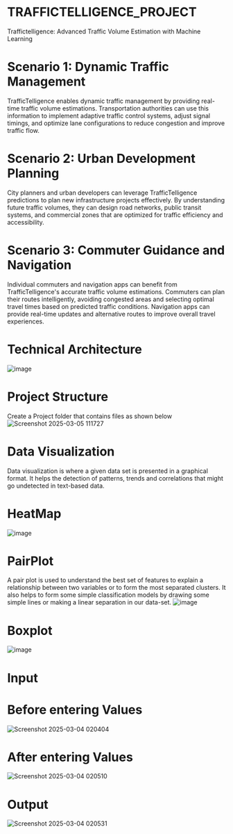 # TRAFFICTELLIGENCE_PROJECT
Traffictelligence: Advanced Traffic Volume Estimation with Machine Learning

# Scenario 1: Dynamic Traffic Management
TrafficTelligence enables dynamic traffic management by providing real-time traffic volume estimations. Transportation authorities can use this information to implement adaptive traffic control systems, adjust signal timings, and optimize lane configurations to reduce congestion and improve traffic flow.

# Scenario 2: Urban Development Planning
City planners and urban developers can leverage TrafficTelligence predictions to plan new infrastructure projects effectively. By understanding future traffic volumes, they can design road networks, public transit systems, and commercial zones that are optimized for traffic efficiency and accessibility.

# Scenario 3: Commuter Guidance and Navigation
Individual commuters and navigation apps can benefit from TrafficTelligence's accurate traffic volume estimations. Commuters can plan their routes intelligently, avoiding congested areas and selecting optimal travel times based on predicted traffic conditions. Navigation apps can provide real-time updates and alternative routes to improve overall travel experiences.

# Technical Architecture
![image](https://github.com/user-attachments/assets/6270f4a3-68ab-4ad1-994a-836d45a38b30)

# Project Structure
Create a Project folder that contains files as shown below
![Screenshot 2025-03-05 111727](https://github.com/user-attachments/assets/b559cb79-9cfa-4b50-99bb-f99654aeb60b)

# Data Visualization
Data visualization is where a given data set is presented in a graphical format. It helps the detection of patterns, trends and correlations that might go undetected in text-based data.

# HeatMap
![image](https://github.com/user-attachments/assets/7e77c9cd-0c59-437f-8c06-a91590c41a0d)

# PairPlot
A pair plot is used to understand the best set of features to explain a relationship between two variables or to form the most separated clusters. It also helps to form some simple classification models by drawing some simple lines or making a linear separation in our data-set.
![image](https://github.com/user-attachments/assets/45d90056-5aef-4112-928c-05101f9e84de)

# Boxplot
![image](https://github.com/user-attachments/assets/2fccd9d8-8bca-42fe-b99a-c5cb7ed98409)

# Input
# Before entering Values
![Screenshot 2025-03-04 020404](https://github.com/user-attachments/assets/addbff92-33af-457b-aa17-2a96573e05a5)

# After entering Values
![Screenshot 2025-03-04 020510](https://github.com/user-attachments/assets/a644b687-b2bb-40de-b801-05fc28021b69)

# Output
![Screenshot 2025-03-04 020531](https://github.com/user-attachments/assets/9a4b23af-f2c9-4c19-be76-1e3384afc277)
